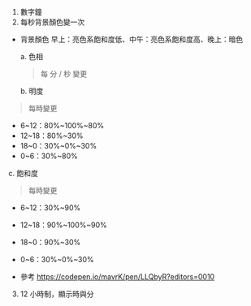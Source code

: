 1. 數字鐘
2. 每秒背景顏色變一次

- 背景顏色
  早上：亮色系飽和度低、中午：亮色系飽和度高、晚上：暗色

  a. 色相

  > 每 分 / 秒 變更

  b. 明度

> 每時變更

- 6~12：80%~100%~80%
- 12~18：80%~30%
- 18~0：30%~0%~30%
- 0~6：30%~80%

c. 飽和度

> 每時變更

- 6~12：30%~90%
- 12~18：90%~100%~90%
- 18~0：90%~30%
- 0~6：30%~0%~30%

- 參考
  https://codepen.io/mavrK/pen/LLQbyR?editors=0010

3. 12 小時制，顯示時與分
